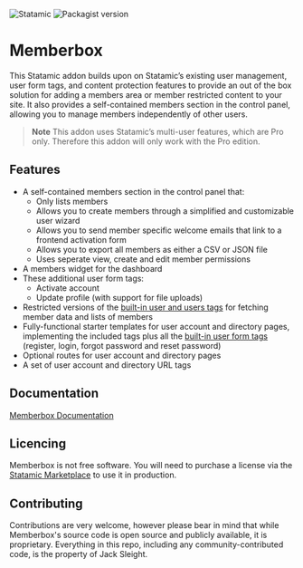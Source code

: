 <!-- statamic:hide -->

![Statamic](https://flat.badgen.net/badge/Statamic/3.2+/FF269E)
![Packagist version](https://flat.badgen.net/packagist/v/jacksleight/statamic-memberbox)

# Memberbox 

<!-- /statamic:hide -->

This Statamic addon builds upon on Statamic’s existing user management, user form tags, and content protection features to provide an out of the box solution for adding a members area or member restricted content to your site. It also provides a self-contained members section in the control panel, allowing you to manage members independently of other users.

> **Note**
> This addon uses Statamic’s multi-user features, which are Pro only. Therefore this addon will only work with the Pro edition.

## Features

* A self-contained members section in the control panel that:
	* Only lists members
	* Allows you to create members through a simplified and customizable user wizard
	* Allows you to send member specific welcome emails that link to a frontend activation form
	* Allows you to export all members as either a CSV or JSON file
	* Uses seperate view, create and edit member permissions
* A members widget for the dashboard
* These additional user form tags:
	* Activate account
	* Update profile (with support for file uploads)
* Restricted versions of the [built-in user and users tags](https://statamic.dev/reference/tags) for fetching member data and lists of members
* Fully-functional starter templates for user account and directory pages, implementing the included tags plus all the [built-in user form tags](https://statamic.dev/reference/tags) (register, login, forgot password and reset password)
* Optional routes for user account and directory pages
* A set of user account and directory URL tags

## Documentation

[Memberbox Documentation](https://jacksleight.dev/docs/memberbox)

<!-- statamic:hide -->

## Licencing

Memberbox is not free software. You will need to purchase a license via the [Statamic Marketplace](https://statamic.com/addons/jacksleight/memberbox) to use it in production.

## Contributing

Contributions are very welcome, however please bear in mind that while Memberbox's source code is open source and publicly available, it is proprietary. Everything in this repo, including any community-contributed code, is the property of Jack Sleight.

<!-- /statamic:hide -->
